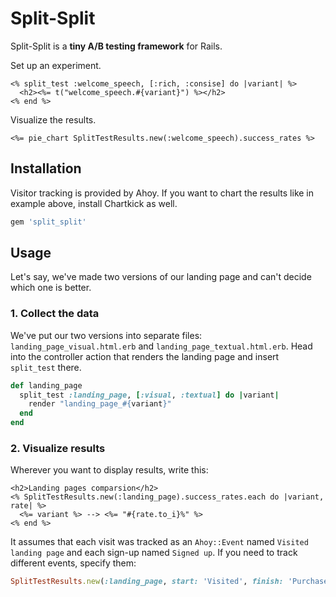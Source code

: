 # Split-Split

Split-Split is a **tiny A/B testing framework** for Rails.

Set up an experiment.
```erb
<% split_test :welcome_speech, [:rich, :consise] do |variant| %>
  <h2><%= t("welcome_speech.#{variant}") %></h2>
<% end %>
```

Visualize the results.
```erb
<%= pie_chart SplitTestResults.new(:welcome_speech).success_rates %>
```

## Installation

Visitor tracking is provided by Ahoy. If you want to chart the results like in example above, install Chartkick as well.

```ruby
gem 'split_split'
```

## Usage

Let's say, we've made two versions of our landing page and can't decide which one is better.

### 1. Collect the data

We've put our two versions into separate files: `landing_page_visual.html.erb` and `landing_page_textual.html.erb`. Head into the controller action that renders the landing page and insert `split_test` there.

```ruby
def landing_page
  split_test :landing_page, [:visual, :textual] do |variant|
    render "landing_page_#{variant}"
  end
end
```

### 2. Visualize results

Wherever you want to display results, write this:

```erb
<h2>Landing pages comparsion</h2>
<% SplitTestResults.new(:landing_page).success_rates.each do |variant, rate| %>
  <%= variant %> --> <%= "#{rate.to_i}%" %>
<% end %>
```

It assumes that each visit was tracked as an `Ahoy::Event` named `Visited landing page` and each sign-up named `Signed up`. If you need to track different events, specify them:

```ruby
SplitTestResults.new(:landing_page, start: 'Visited', finish: 'Purchased').success_rates
```